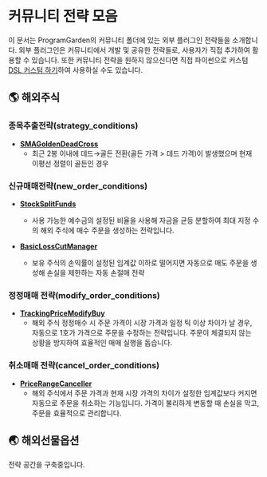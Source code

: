 # 커뮤니티 전략 모음

이 문서는 ProgramGarden의 커뮤니티 폴더에 있는 외부 플러그인 전략들을 소개합니다. 외부 플러그인은 커뮤니티에서 개발 및 공유한 전략들로, 사용자가 직접 추가하여 활용할 수 있습니다. 또한 커뮤니티 전략을 원하지 않으신다면 직접 파이썬으로 커스텀[DSL 커스텀 하기](custom_dsl.md)하여 사용하실 수도 있습니다.

## **🌎 해외주식**

### **종목추출전략(strategy\_conditions)**

* [**SMAGoldenDeadCross**](../src/community/programgarden_community/overseas_stock/strategy_conditions/sma_golden_dead/)
  * 최근 2봉 이내에 데드→골든 전환(골든 가격 > 데드 가격)이 발생했으며 현재 이평선 정렬이 골든인 경우

### **신규매매전략(new\_order\_conditions)**

* [**StockSplitFunds**](../src/community/programgarden_community/overseas_stock/new_order_conditions/stock_split_funds/)
  * 사용 가능한 예수금의 설정된 비율을 사용해 자금을 균등 분할하여 최대 지정 수의 해외 주식에 매수 주문을 생성하는 전략입니다.

* [**BasicLossCutManager**](../src/community/programgarden_community/overseas_stock/new_order_conditions/loss_cut/)
  * 보유 주식의 손익률이 설정된 임계값 이하로 떨어지면 자동으로 매도 주문을 생성해 손실을 제한하는 자동 손절매 전략

### **정정매매 전략(modify\_order\_conditions)**

* [**TrackingPriceModifyBuy**](../src/community/programgarden_community/overseas_stock/modify_order_conditions/tracking_price/)
  * 해외 주식 정정매수 시 주문 가격이 시장 가격과 일정 틱 이상 차이가 날 경우, 자동으로 1호가 가격으로 주문을 수정하는 전략입니다. 주문이 체결되지 않는 상황을 방지하여 효율적인 매매 실행을 돕습니다.

### **취소매매 전략(cancel_order_conditions)**

* [**PriceRangeCanceller**](../src/community/programgarden_community/overseas_stock/cancel_order_conditions/price_range_canceller/)
  * 해외 주식에서 주문 가격과 현재 시장 가격의 차이가 설정한 임계값보다 커지면 자동으로 주문을 취소하는 기능입니다. 가격이 불리하게 변동할 때 손실을 막고, 주문을 효율적으로 관리합니다.




## **🌏 해외선물옵션**

전략 공간을 구축중입니다.
